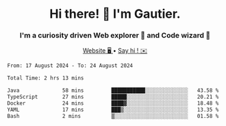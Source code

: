 <h1 align="center">Hi there! 👋 I'm Gautier.</h1>
<h3 align="center">I'm a curiosity driven Web explorer 🚀 and Code wizard 🧙</h3>

<p align="center">
  <a href="https://xisabla.github.io/">Website 🖥️ </a> •
  <a href="mailto:xisabla.dev@gmail.com">Say hi ! ✉️</a>
</p>

<!--START_SECTION:waka-->

```txt
From: 17 August 2024 - To: 24 August 2024

Total Time: 2 hrs 13 mins

Java              58 mins         ███████████░░░░░░░░░░░░░░   43.58 %
TypeScript        27 mins         █████░░░░░░░░░░░░░░░░░░░░   20.21 %
Docker            24 mins         ████▓░░░░░░░░░░░░░░░░░░░░   18.48 %
YAML              17 mins         ███▒░░░░░░░░░░░░░░░░░░░░░   13.35 %
Bash              2 mins          ▒░░░░░░░░░░░░░░░░░░░░░░░░   01.58 %
```

<!--END_SECTION:waka-->

